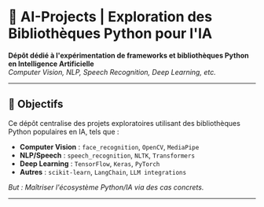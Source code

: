 # 🤖 AI-Projects | Exploration des Bibliothèques Python pour l'IA

**Dépôt dédié à l'expérimentation de frameworks et bibliothèques Python en Intelligence Artificielle**  
*Computer Vision, NLP, Speech Recognition, Deep Learning, etc.*

---

## 🚀 Objectifs
Ce dépôt centralise des projets exploratoires utilisant des bibliothèques Python populaires en IA, tels que :
- **Computer Vision** : `face_recognition`, `OpenCV`, `MediaPipe`  
- **NLP/Speech** : `speech_recognition`, `NLTK`, `Transformers`  
- **Deep Learning** : `TensorFlow`, `Keras`, `PyTorch`  
- **Autres** : `scikit-learn`, `LangChain`, `LLM integrations`  

*But : Maîtriser l'écosystème Python/IA via des cas concrets.*

---
